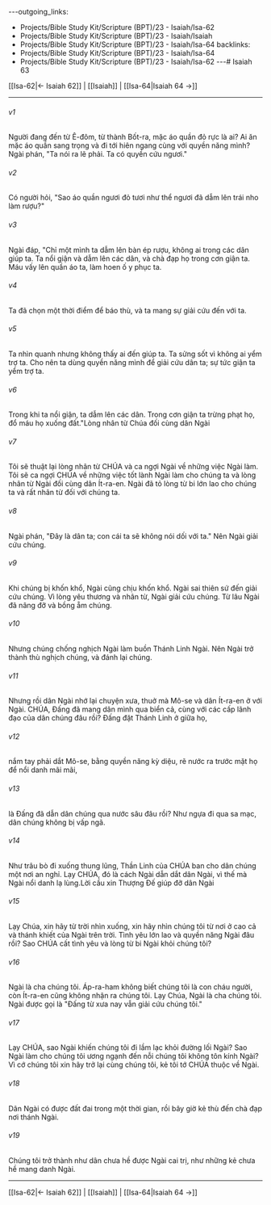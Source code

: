 ---outgoing_links:
  - Projects/Bible Study Kit/Scripture (BPT)/23 - Isaiah/Isa-62
  - Projects/Bible Study Kit/Scripture (BPT)/23 - Isaiah/Isaiah
  - Projects/Bible Study Kit/Scripture (BPT)/23 - Isaiah/Isa-64
backlinks:
  - Projects/Bible Study Kit/Scripture (BPT)/23 - Isaiah/Isa-64
  - Projects/Bible Study Kit/Scripture (BPT)/23 - Isaiah/Isa-62
---# Isaiah 63

[[Isa-62|← Isaiah 62]] | [[Isaiah]] | [[Isa-64|Isaiah 64 →]]
***



###### v1 
Người đang đến từ Ê-đôm, từ thành Bốt-ra, mặc áo quần đỏ rực là ai? Ai ăn mặc áo quần sang trọng và đi tới hiên ngang cùng với quyền năng mình? Ngài phán, "Ta nói ra lẽ phải. Ta có quyền cứu ngươi." 

###### v2 
Có người hỏi, "Sao áo quần ngươi đỏ tươi như thể ngươi đã dẫm lên trái nho làm rượu?" 

###### v3 
Ngài đáp, "Chỉ một mình ta dẫm lên bàn ép rượu, không ai trong các dân giúp ta. Ta nổi giận và dẫm lên các dân, và chà đạp họ trong cơn giận ta. Máu vấy lên quần áo ta, làm hoen ố y phục ta. 

###### v4 
Ta đã chọn một thời điểm để báo thù, và ta mang sự giải cứu đến với ta. 

###### v5 
Ta nhìn quanh nhưng không thấy ai đến giúp ta. Ta sửng sốt vì không ai yểm trợ ta. Cho nên ta dùng quyền năng mình để giải cứu dân ta; sự tức giận ta yểm trợ ta. 

###### v6 
Trong khi ta nổi giận, ta dẫm lên các dân. Trong cơn giận ta trừng phạt họ, đổ máu họ xuống đất."Lòng nhân từ Chúa đối cùng dân Ngài 

###### v7 
Tôi sẽ thuật lại lòng nhân từ CHÚA và ca ngợi Ngài về những việc Ngài làm. Tôi sẽ ca ngợi CHÚA về những việc tốt lành Ngài làm cho chúng ta và lòng nhân từ Ngài đối cùng dân Ít-ra-en. Ngài đã tỏ lòng từ bi lớn lao cho chúng ta và rất nhân từ đối với chúng ta. 

###### v8 
Ngài phán, "Đây là dân ta; con cái ta sẽ không nói dối với ta." Nên Ngài giải cứu chúng. 

###### v9 
Khi chúng bị khốn khổ, Ngài cũng chịu khốn khổ. Ngài sai thiên sứ đến giải cứu chúng. Vì lòng yêu thương và nhân từ, Ngài giải cứu chúng. Từ lâu Ngài đã nâng đỡ và bồng ẵm chúng. 

###### v10 
Nhưng chúng chống nghịch Ngài làm buồn Thánh Linh Ngài. Nên Ngài trở thành thù nghịch chúng, và đánh lại chúng. 

###### v11 
Nhưng rồi dân Ngài nhớ lại chuyện xưa, thuở mà Mô-se và dân Ít-ra-en ở với Ngài. CHÚA, Đấng đã mang dân mình qua biển cả, cùng với các cấp lãnh đạo của dân chúng đâu rồi? Đấng đặt Thánh Linh ở giữa họ, 

###### v12 
nắm tay phải dắt Mô-se, bằng quyền năng kỳ diệu, rẽ nước ra trước mặt họ để nổi danh mãi mãi, 

###### v13 
là Đấng đã dẫn dân chúng qua nước sâu đâu rồi? Như ngựa đi qua sa mạc, dân chúng không bị vấp ngã. 

###### v14 
Như trâu bò đi xuống thung lũng, Thần Linh của CHÚA ban cho dân chúng một nơi an nghỉ. Lạy CHÚA, đó là cách Ngài dẫn dắt dân Ngài, vì thế mà Ngài nổi danh lạ lùng.Lời cầu xin Thượng Đế giúp đỡ dân Ngài 

###### v15 
Lạy Chúa, xin hãy từ trời nhìn xuống, xin hãy nhìn chúng tôi từ nơi ở cao cả và thánh khiết của Ngài trên trời. Tình yêu lớn lao và quyền năng Ngài đâu rồi? Sao CHÚA cất tình yêu và lòng từ bi Ngài khỏi chúng tôi? 

###### v16 
Ngài là cha chúng tôi. Áp-ra-ham không biết chúng tôi là con cháu người, còn Ít-ra-en cũng không nhận ra chúng tôi. Lạy Chúa, Ngài là cha chúng tôi. Ngài được gọi là "Đấng từ xưa nay vẫn giải cứu chúng tôi." 

###### v17 
Lạy CHÚA, sao Ngài khiến chúng tôi đi lầm lạc khỏi đường lối Ngài? Sao Ngài làm cho chúng tôi ương ngạnh đến nỗi chúng tôi không tôn kính Ngài? Vì cớ chúng tôi xin hãy trở lại cùng chúng tôi, kẻ tôi tớ CHÚA thuộc về Ngài. 

###### v18 
Dân Ngài có được đất đai trong một thời gian, rồi bây giờ kẻ thù đến chà đạp nơi thánh Ngài. 

###### v19 
Chúng tôi trở thành như dân chưa hề được Ngài cai trị, như những kẻ chưa hề mang danh Ngài.

***
[[Isa-62|← Isaiah 62]] | [[Isaiah]] | [[Isa-64|Isaiah 64 →]]
